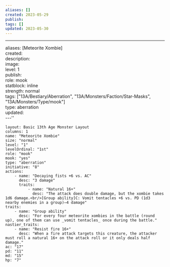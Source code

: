 ```yaml
---
aliases: []
created: 2023-05-29
publish: 
tags: []
updated: 2023-05-30
---
```

---
aliases: [Meteorite Xombie]  
created:  
description:  
image:  
level: 1  
publish:  
role: mook  
statblock: inline  
strength: normal  
tags: ["13A/Bestiary/Aberration", "13A/Monsters/Faction/Star-Masks", "13A/Monsters/Type/mook"]  
type: aberration  
updated:  
---''

```statblock
layout: Basic 13th Age Monster Layout
columns: 1
name: "Meteorite Xombie"
size: "normal"
level: "1"
levelOrdinal: "1st"
role: "mook"
mook: "yes"
type: "aberration"
initiative: "8"
actions:
    - name: "Decaying fists +6 vs. AC"
      desc: "3 damage"
      traits:
          - name: "Natural 16+"
            desc: "The attack does double damage, but the xombie takes 1d6 damage.<br/>[Group ability]C: Vomit tentacles +6 vs. PD (1d3 nearby enemies in a group)—4 damage"
traits:
    - name: "Group ability"
      desc: "For every four meteorite xombies in the battle (round up), one of them can use _vomit tentacles_ once during the battle."
nastier_traits:
    - name: "Resist fire 16+"
      desc: "When a fire attack targets this creature, the attacker must roll a natural 16+ on the attack roll or it only deals half damage."
ac: "17"
pd: "11"
md: "15"
hp: "7"
```
